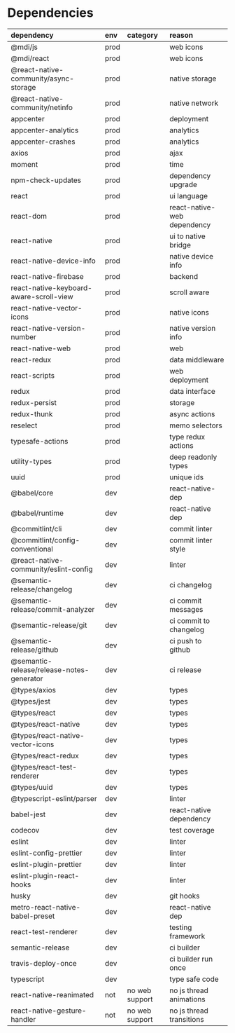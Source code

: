 # Dependencies

| dependency                                | env  | category       | reason                      |
| :---------------------------------------- | :--- | :------------- | :-------------------------- |
| @mdi/js                                   | prod |                | web icons                   |
| @mdi/react                                | prod |                | web icons                   |
| @react-native-community/async-storage     | prod |                | native storage              |
| @react-native-community/netinfo           | prod |                | native network              |
| appcenter                                 | prod |                | deployment                  |
| appcenter-analytics                       | prod |                | analytics                   |
| appcenter-crashes                         | prod |                | analytics                   |
| axios                                     | prod |                | ajax                        |
| moment                                    | prod |                | time                        |
| npm-check-updates                         | prod |                | dependency upgrade          |
| react                                     | prod |                | ui language                 |
| react-dom                                 | prod |                | react-native-web dependency |
| react-native                              | prod |                | ui to native bridge         |
| react-native-device-info                  | prod |                | native device info          |
| react-native-firebase                     | prod |                | backend                     |
| react-native-keyboard-aware-scroll-view   | prod |                | scroll aware                |
| react-native-vector-icons                 | prod |                | native icons                |
| react-native-version-number               | prod |                | native version info         |
| react-native-web                          | prod |                | web                         |
| react-redux                               | prod |                | data middleware             |
| react-scripts                             | prod |                | web deployment              |
| redux                                     | prod |                | data interface              |
| redux-persist                             | prod |                | storage                     |
| redux-thunk                               | prod |                | async actions               |
| reselect                                  | prod |                | memo selectors              |
| typesafe-actions                          | prod |                | type redux actions          |
| utility-types                             | prod |                | deep readonly types         |
| uuid                                      | prod |                | unique ids                  |
| @babel/core                               | dev  |                | react-native-dep            |
| @babel/runtime                            | dev  |                | react-native dep            |
| @commitlint/cli                           | dev  |                | commit linter               |
| @commitlint/config-conventional           | dev  |                | commit linter style         |
| @react-native-community/eslint-config     | dev  |                | linter                      |
| @semantic-release/changelog               | dev  |                | ci changelog                |
| @semantic-release/commit-analyzer         | dev  |                | ci commit messages          |
| @semantic-release/git                     | dev  |                | ci commit to changelog      |
| @semantic-release/github                  | dev  |                | ci push to github           |
| @semantic-release/release-notes-generator | dev  |                | ci release                  |
| @types/axios                              | dev  |                | types                       |
| @types/jest                               | dev  |                | types                       |
| @types/react                              | dev  |                | types                       |
| @types/react-native                       | dev  |                | types                       |
| @types/react-native-vector-icons          | dev  |                | types                       |
| @types/react-redux                        | dev  |                | types                       |
| @types/react-test-renderer                | dev  |                | types                       |
| @types/uuid                               | dev  |                | types                       |
| @typescript-eslint/parser                 | dev  |                | linter                      |
| babel-jest                                | dev  |                | react-native dependency     |
| codecov                                   | dev  |                | test coverage               |
| eslint                                    | dev  |                | linter                      |
| eslint-config-prettier                    | dev  |                | linter                      |
| eslint-plugin-prettier                    | dev  |                | linter                      |
| eslint-plugin-react-hooks                 | dev  |                | linter                      |
| husky                                     | dev  |                | git hooks                   |
| metro-react-native-babel-preset           | dev  |                | react-native dep            |
| react-test-renderer                       | dev  |                | testing framework           |
| semantic-release                          | dev  |                | ci builder                  |
| travis-deploy-once                        | dev  |                | ci builder run once         |
| typescript                                | dev  |                | type safe code              |
| react-native-reanimated                   | not  | no web support | no js thread animations     |
| react-native-gesture-handler              | not  | no web support | no js thread transitions    |
